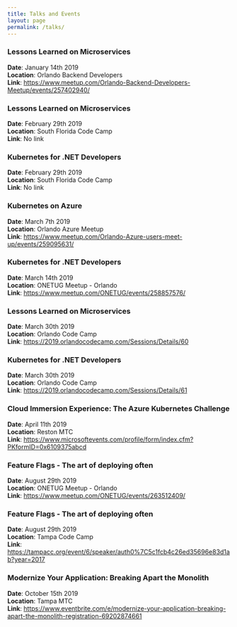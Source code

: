 ```yaml
---
title: Talks and Events
layout: page
permalink: /talks/
---
```


### Lessons Learned on Microservices

**Date**: January 14th 2019 <br>
**Location**: Orlando Backend Developers <br>
**Link**: https://www.meetup.com/Orlando-Backend-Developers-Meetup/events/257402940/


### Lessons Learned on Microservices 

**Date**: February 29th 2019 <br>
**Location**: South Florida Code Camp <br>
**Link**: No link


### Kubernetes for .NET Developers

**Date**: February 29th 2019 <br>
**Location**: South Florida Code Camp <br>
**Link**: No link

### Kubernetes on Azure

**Date**: March 7th 2019 <br>
**Location**: Orlando Azure Meetup <br>
**Link**: https://www.meetup.com/Orlando-Azure-users-meet-up/events/259095631/


### Kubernetes for .NET Developers

**Date**: March 14th 2019 <br>
**Location**: ONETUG Meetup - Orlando <br>
**Link**: https://www.meetup.com/ONETUG/events/258857576/


### Lessons Learned on Microservices

**Date**: March 30th 2019 <br>
**Location**: Orlando Code Camp <br>
**Link**: https://2019.orlandocodecamp.com/Sessions/Details/60


### Kubernetes for .NET Developers

**Date**: March 30th 2019 <br>
**Location**: Orlando Code Camp <br>
**Link**: https://2019.orlandocodecamp.com/Sessions/Details/61


### Cloud Immersion Experience: The Azure Kubernetes Challenge

**Date**: April 11th 2019 <br>
**Location**: Reston MTC <br>
**Link**: https://www.microsoftevents.com/profile/form/index.cfm?PKformID=0x6109375abcd


### Feature Flags - The art of deploying often

**Date**: August 29th 2019 <br>
**Location**: ONETUG Meetup - Orlando <br>
**Link**: https://www.meetup.com/ONETUG/events/263512409/

 
### Feature Flags - The art of deploying often

**Date**: August 29th 2019 <br>
**Location**: Tampa Code Camp <br>
**Link**: https://tampacc.org/event/6/speaker/auth0%7C5c1fcb4c26ed35696e83d1ab?year=2017


### Modernize Your Application: Breaking Apart the Monolith

**Date**: October 15th 2019 <br>
**Location**: Tampa MTC <br>
**Link**: https://www.eventbrite.com/e/modernize-your-application-breaking-apart-the-monolith-registration-69202874661
